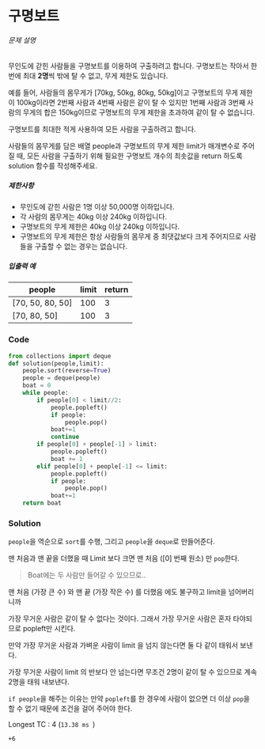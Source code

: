 # 구명보트

###### 문제 설명

무인도에 갇힌 사람들을 구명보트를 이용하여 구출하려고 합니다. 구명보트는 작아서 한 번에 최대 **2명**씩 밖에 탈 수 없고, 무게 제한도 있습니다.

예를 들어, 사람들의 몸무게가 [70kg, 50kg, 80kg, 50kg]이고 구명보트의 무게 제한이 100kg이라면 2번째 사람과 4번째 사람은 같이 탈 수 있지만 1번째 사람과 3번째 사람의 무게의 합은 150kg이므로 구명보트의 무게 제한을 초과하여 같이 탈 수 없습니다.

구명보트를 최대한 적게 사용하여 모든 사람을 구출하려고 합니다.

사람들의 몸무게를 담은 배열 people과 구명보트의 무게 제한 limit가 매개변수로 주어질 때, 모든 사람을 구출하기 위해 필요한 구명보트 개수의 최솟값을 return 하도록 solution 함수를 작성해주세요.

##### 제한사항

- 무인도에 갇힌 사람은 1명 이상 50,000명 이하입니다.
- 각 사람의 몸무게는 40kg 이상 240kg 이하입니다.
- 구명보트의 무게 제한은 40kg 이상 240kg 이하입니다.
- 구명보트의 무게 제한은 항상 사람들의 몸무게 중 최댓값보다 크게 주어지므로 사람들을 구출할 수 없는 경우는 없습니다.

##### 입출력 예

| people           | limit | return |
| ---------------- | ----- | ------ |
| [70, 50, 80, 50] | 100   | 3      |
| [70, 80, 50]     | 100   | 3      |



### Code

```python
from collections import deque
def solution(people,limit):
    people.sort(reverse=True)
    people = deque(people)
    boat = 0
    while people:
        if people[0] < limit//2:
            people.popleft()
            if people:
                people.pop()
            boat+=1
            continue
        if people[0] + people[-1] > limit:
            people.popleft()
            boat += 1
        elif people[0] + people[-1] <= limit:
            people.popleft()
            if people:
                people.pop()
            boat+=1
    return boat
```

### Solution

`people`을 역순으로 `sort`를 수행, 그리고 `people`을 `deque`로 만들어준다.

맨 처음과 맨 끝을 더했을 때 Limit 보다 크면 맨 처음 ([0] 번째 원소) 만 `pop`한다. 

> Boat에는 두 사람만 들어갈 수 있으므로..

맨 처음 (가장 큰 수) 와 맨 끝 (가장 작은 수) 를 더했음 에도 불구하고 limit을 넘어버리니까

가장 무거운 사람은 같이 탈 수 없다는 것이다. 그래서 가장 무거운 사람은 혼자 타야되므로 popleft만 시킨다.

만약 가장 무거운 사람과 가벼운 사람이 limit 을 넘지 않는다면 둘 다 같이 태워서 보낸다.

가장 무거운 사람이 limit 의 반보다 안 넘는다면 무조건 2명이 같이 탈 수 있으므로 계속 2명을 태워 내보낸다.

`if people`을 해주는 이유는 만약 `popleft`를 한 경우에 사람이 없으면 더 이상 `pop`을 할 수 없기 때문에 조건을 걸어 주어야 한다.



Longest TC : 4 (`13.38 ms `)

`+6`



